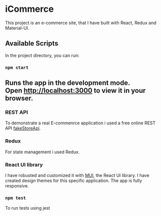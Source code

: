 # iCommerce

This project is an e-commerce site, that I have built with React, Redux and Material-UI.

## Available Scripts

In the project directory, you can run:

### `npm start`

Runs the app in the development mode.\
Open [http://localhost:3000](http://localhost:3000) to view it in your browser.
---------------------------------------------

### REST API
To demonstrate a real E-commenrce application i used a free online REST API [fakeStoreApi](https://fakestoreapi.com/).

### Redux  
For state management i used Redux.  

### React UI library
I have robusted and customized it with [MUI](https://mui.com/), the React UI library.
I have created design themes for this specific application.
The app is fully responsive.

### `npm test`
To run tests using jest
